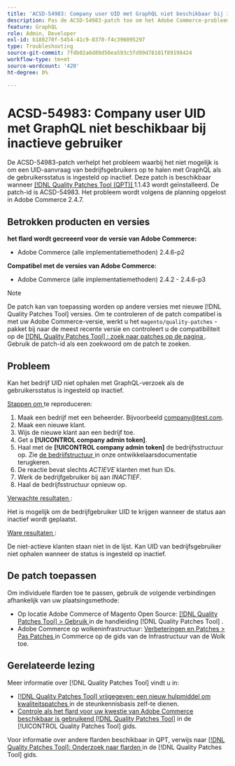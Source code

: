 ```yaml
---
title: 'ACSD-54983: Company user UID met GraphQL niet beschikbaar bij inactieve gebruiker'
description: Pas de ACSD-54983-patch toe om het Adobe Commerce-probleem op te lossen, waarbij het niet mogelijk is om de aanvraag van UID voor bedrijfsgebruikers met GraphQL op te halen als de gebruikersstatus is ingesteld op inactief.
feature: GraphQL
role: Admin, Developer
exl-id: b188270f-5454-41c9-8370-f4c396095297
type: Troubleshooting
source-git-commit: 7fdb02a6d89d50ea593c5fd99d78101f89198424
workflow-type: tm+mt
source-wordcount: '420'
ht-degree: 0%

---
```


# ACSD-54983: Company user UID met GraphQL niet beschikbaar bij inactieve gebruiker

De ACSD-54983-patch verhelpt het probleem waarbij het niet mogelijk is om een UID-aanvraag van bedrijfsgebruikers op te halen met GraphQL als de gebruikersstatus is ingesteld op inactief. Deze patch is beschikbaar wanneer [[!DNL Quality Patches Tool (QPT)] ](https://experienceleague.adobe.com/nl/docs/commerce-operations/tools/quality-patches-tool/quality-patches-tool-to-self-serve-quality-patches) 1.1.43 wordt geïnstalleerd. De patch-id is ACSD-54983. Het probleem wordt volgens de planning opgelost in Adobe Commerce 2.4.7.

## Betrokken producten en versies

**het flard wordt gecreeerd voor de versie van Adobe Commerce:**

* Adobe Commerce (alle implementatiemethoden) 2.4.6-p2

**Compatibel met de versies van Adobe Commerce:**

* Adobe Commerce (alle implementatiemethoden) 2.4.2 - 2.4.6-p3

>[!NOTE]
>
>De patch kan van toepassing worden op andere versies met nieuwe [!DNL Quality Patches Tool] versies. Om te controleren of de patch compatibel is met uw Adobe Commerce-versie, werkt u het `magento/quality-patches` -pakket bij naar de meest recente versie en controleert u de compatibiliteit op de [[!DNL Quality Patches Tool] : zoek naar patches op de pagina ](https://experienceleague.adobe.com/tools/commerce-quality-patches/index.html?lang=nl-NL) . Gebruik de patch-id als een zoekwoord om de patch te zoeken.

## Probleem

Kan het bedrijf UID niet ophalen met GraphQL-verzoek als de gebruikersstatus is ingesteld op inactief.

<u> Stappen om </u> te reproduceren:

1. Maak een bedrijf met een beheerder. Bijvoorbeeld company@test.com.
1. Maak een nieuwe klant.
1. Wijs de nieuwe klant aan een bedrijf toe.
1. Get a **[!UICONTROL company admin token]**.
1. Haal met de **[!UICONTROL company admin token]** de bedrijfsstructuur op. Zie [ de bedrijfstructuur ](https://developer.adobe.com/commerce/webapi/graphql/schema/b2b/company/queries/company/#return-the-company-structure) in onze ontwikkelaarsdocumentatie terugkeren.
1. De reactie bevat slechts *ACTIEVE* klanten met hun IDs.
1. Werk de bedrijfgebruiker bij aan *INACTIEF*.
1. Haal de bedrijfsstructuur opnieuw op.

<u> Verwachte resultaten </u>:

Het is mogelijk om de bedrijfgebruiker UID te krijgen wanneer de status aan inactief wordt geplaatst.

<u> Ware resultaten </u>:

De niet-actieve klanten staan niet in de lijst. Kan UID van bedrijfsgebruiker niet ophalen wanneer de status is ingesteld op inactief.

## De patch toepassen

Om individuele flarden toe te passen, gebruik de volgende verbindingen afhankelijk van uw plaatsingsmethode:

* Op locatie Adobe Commerce of Magento Open Source: [[!DNL Quality Patches Tool] > Gebruik ](/help/tools/quality-patches-tool/usage.md) in de handleiding [!DNL Quality Patches Tool] .
* Adobe Commerce op wolkeninfrastructuur: [ Verbeteringen en Patches > Pas Patches ](https://experienceleague.adobe.com/docs/commerce-cloud-service/user-guide/develop/upgrade/apply-patches.html?lang=nl-NL) in Commerce op de gids van de Infrastructuur van de Wolk toe.

## Gerelateerde lezing

Meer informatie over [!DNL Quality Patches Tool] vindt u in:

* [[!DNL Quality Patches Tool]  vrijgegeven: een nieuw hulpmiddel om kwaliteitspatches ](https://experienceleague.adobe.com/nl/docs/commerce-operations/tools/quality-patches-tool/quality-patches-tool-to-self-serve-quality-patches) in de steunkennisbasis zelf-te dienen.
* [ Controle als het flard voor uw kwestie van Adobe Commerce beschikbaar is gebruikend  [!DNL Quality Patches Tool]](/help/tools/quality-patches-tool/patches-available-in-qpt/check-patch-for-magento-issue-with-magento-quality-patches.md) in de [!UICONTROL Quality Patches Tool] gids.


Voor informatie over andere flarden beschikbaar in QPT, verwijs naar [[!DNL Quality Patches Tool]: Onderzoek naar flarden ](https://experienceleague.adobe.com/tools/commerce-quality-patches/index.html?lang=nl-NL) in de [!DNL Quality Patches Tool] gids.
